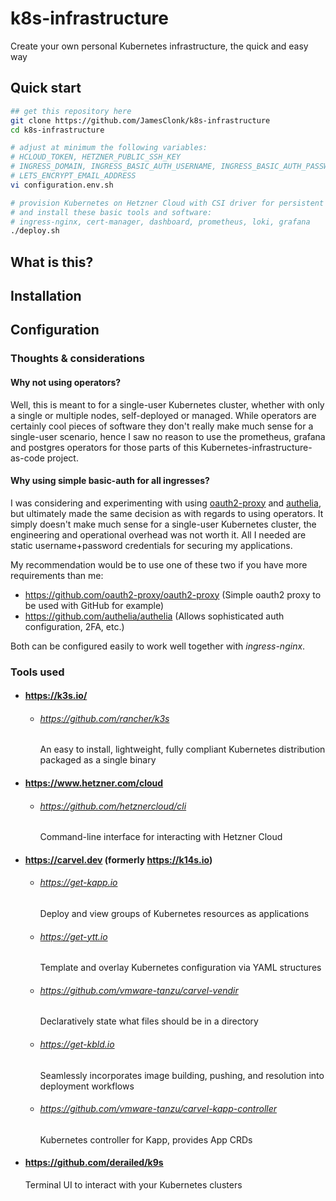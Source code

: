 # k8s-infrastructure
Create your own personal Kubernetes infrastructure, the quick and easy way

## Quick start

```bash
## get this repository here
git clone https://github.com/JamesClonk/k8s-infrastructure
cd k8s-infrastructure

# adjust at minimum the following variables:
# HCLOUD_TOKEN, HETZNER_PUBLIC_SSH_KEY
# INGRESS_DOMAIN, INGRESS_BASIC_AUTH_USERNAME, INGRESS_BASIC_AUTH_PASSWORD
# LETS_ENCRYPT_EMAIL_ADDRESS
vi configuration.env.sh

# provision Kubernetes on Hetzner Cloud with CSI driver for persistent volumes
# and install these basic tools and software:
# ingress-nginx, cert-manager, dashboard, prometheus, loki, grafana
./deploy.sh
```

## What is this?

## Installation

## Configuration

### Thoughts & considerations

#### Why not using operators?

Well, this is meant to for a single-user Kubernetes cluster, whether with only a single or multiple nodes, self-deployed or managed.  While operators are certainly cool pieces of software they don't really make much sense for a single-user scenario, hence I saw no reason to use the prometheus, grafana and postgres operators for those parts of this Kubernetes-infrastructure-as-code project.

#### Why using simple basic-auth for all ingresses?

I was considering and experimenting with using [oauth2-proxy](https://github.com/oauth2-proxy/oauth2-proxy) and [authelia](https://github.com/authelia/authelia), but ultimately made the same decision as with regards to using operators. It simply doesn't make much sense for a single-user Kubernetes cluster, the engineering and operational overhead was not worth it. All I needed are static username+password credentials for securing my applications.

My recommendation would be to use one of these two if you have more requirements than me:
- https://github.com/oauth2-proxy/oauth2-proxy (Simple oauth2 proxy to be used with GitHub for example)
- https://github.com/authelia/authelia (Allows sophisticated auth configuration, 2FA, etc.)

Both can be configured easily to work well together with *ingress-nginx*.

### Tools used

- #### https://k3s.io/
  - ###### https://github.com/rancher/k3s
    An easy to install, lightweight, fully compliant Kubernetes distribution packaged as a single binary

- #### https://www.hetzner.com/cloud
  - ###### https://github.com/hetznercloud/cli
    Command-line interface for interacting with Hetzner Cloud

- #### https://carvel.dev (formerly https://k14s.io)
  - ###### https://get-kapp.io
    Deploy and view groups of Kubernetes resources as applications
  - ###### https://get-ytt.io
    Template and overlay Kubernetes configuration via YAML structures
  - ###### https://github.com/vmware-tanzu/carvel-vendir
    Declaratively state what files should be in a directory
  - ###### https://get-kbld.io
    Seamlessly incorporates image building, pushing, and resolution into deployment workflows
  - ###### https://github.com/vmware-tanzu/carvel-kapp-controller
    Kubernetes controller for Kapp, provides App CRDs

- #### https://github.com/derailed/k9s
  Terminal UI to interact with your Kubernetes clusters

